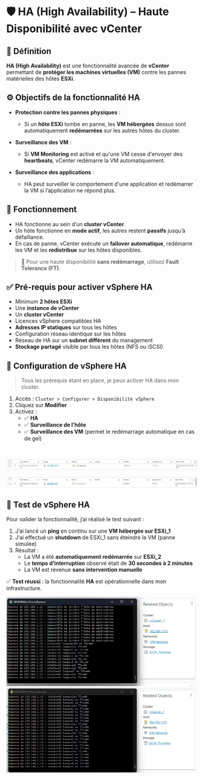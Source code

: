 # 🛡️ HA (High Availability) – Haute Disponibilité avec vCenter

## 🧠 Définition

**HA (High Availability)** est une fonctionnalité avancée de **vCenter** permettant de **protéger les machines virtuelles (VM)** contre les pannes matérielles des hôtes **ESXi**.

## ⚙️ Objectifs de la fonctionnalité HA

- **Protection contre les pannes physiques** :
  - Si un **hôte ESXi** tombe en panne, les **VM hébergées** dessus sont automatiquement **redémarrées** sur les autres hôtes du cluster.
  
- **Surveillance des VM** :
  - Si **VM Monitoring** est activé et qu'une VM cesse d'envoyer des **heartbeats**, vCenter redémarre la VM automatiquement.

- **Surveillance des applications** :
  - HA peut surveiller le comportement d'une application et redémarrer la VM si l’application ne répond plus.

## 🔄 Fonctionnement

- HA fonctionne au sein d’un **cluster vCenter**.
- Un hôte fonctionne en **mode actif**, les autres restent **passifs** jusqu’à défaillance.
- En cas de panne, vCenter exécute un **failover automatique**, redémarre les VM et les **redistribue** sur les hôtes disponibles.

> 📝 Pour une haute disponibilité **sans redémarrage**, utilisez **Fault Tolerance (FT)**.



## ✅ Pré-requis pour activer vSphere HA

- Minimum **2 hôtes ESXi**
- Une **instance de vCenter**
- Un **cluster vCenter**
- Licences vSphere compatibles HA
- **Adresses IP statiques** sur tous les hôtes
- Configuration réseau identique sur les hôtes
- Réseau de HA sur un **subnet différent** du management
- **Stockage partagé** visible par tous les hôtes (NFS ou iSCSI)



## 🔧 Configuration de vSphere HA

> Tous les prérequis étant en place, je peux activer HA dans mon cluster.

1. Accès : `Cluster > Configurer > Disponibilité vSphere`
2. Cliquez sur **Modifier**
3. Activez :
   - ✅ **HA**
   - ✅ **Surveillance de l’hôte**
   - ✅ **Surveillance des VM** (permet le redémarrage automatique en cas de gel)

<br>

![conf_HAesxi_1_done](../images/HA_screen/configuration_HA_esxi_1_ok.png)

![conf_HAesxi_2_done](../images/HA_screen/configuration_HA_esxi_2_ok.png)



## 🧪 Test de vSphere HA

Pour valider la fonctionnalité, j’ai réalisé le test suivant :

1. J’ai lancé un **ping** en continu sur une **VM hébergée sur ESXi_1**
2. J’ai effectué un **shutdown** de ESXi_1 sans éteindre la VM (panne simulée)
3. Résultat :
   - La VM a été **automatiquement redémarrée** sur **ESXi_2**
   - Le **temps d’interruption** observé était de **30 secondes à 2 minutes**
   - La VM est revenue **sans intervention manuelle**

✅ **Test réussi** : la fonctionnalité **HA** est opérationnelle dans mon infrastructure.

![test_ha_1](../images/HA_screen/HA_vm_ok.png)
![test_ha_2](../images/HA_screen/test_HA-1.png)

